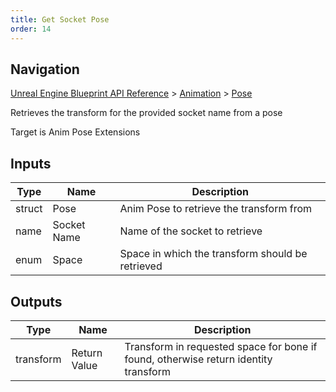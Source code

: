 ```yaml
---
title: Get Socket Pose
order: 14
---
```

## Navigation

[Unreal Engine Blueprint API Reference](https://dev.epicgames.com/documentation/en-us/unreal-engine/BlueprintAPI) > [Animation](https://dev.epicgames.com/documentation/en-us/unreal-engine/BlueprintAPI/Animation) > [Pose](https://dev.epicgames.com/documentation/en-us/unreal-engine/BlueprintAPI/Animation/Pose)

Retrieves the transform for the provided socket name from a pose

Target is Anim Pose Extensions

## Inputs

| Type | Name | Description |
| --- | --- | --- |
| struct | Pose | Anim Pose to retrieve the transform from |
| name | Socket Name | Name of the socket to retrieve |
| enum | Space | Space in which the transform should be retrieved |

## Outputs

| Type | Name | Description |
| --- | --- | --- |
| transform | Return Value | Transform in requested space for bone if found, otherwise return identity transform |
